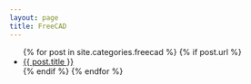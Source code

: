 ```yaml
---
layout: page
title: FreeCAD
---
```

<ul>
  {% for post in site.categories.freecad %}
    {% if post.url %}
        <li><a href="{{ post.url }}">{{ post.title }}</a></li>
    {% endif %}
  {% endfor %}
</ul>
